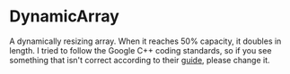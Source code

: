 # DynamicArray
A dynamically resizing array. When it reaches 50% capacity, it doubles in length. I tried to follow the Google C++ coding standards, so if you see something that isn't correct according to their [guide](http://google.github.io/styleguide/cppguide.html "Google C++ Style Guide"), please change it. 
